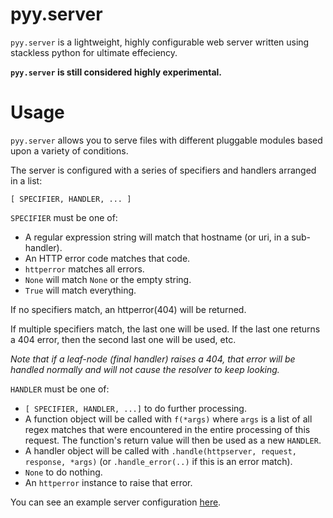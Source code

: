 pyy.server
==========

`pyy.server` is a lightweight, highly configurable web server written using
stackless python for ultimate effeciency.

__`pyy.server` is still considered highly experimental.__


Usage
=====

`pyy.server` allows you to serve files with different pluggable modules
based upon a variety of conditions.

The server is configured with a series of specifiers and handlers arranged in
a list:

    [ SPECIFIER, HANDLER, ... ]

`SPECIFIER` must be one of:

 * A regular expression string will match that hostname (or uri, in a
   sub-handler).
 * An HTTP error code matches that code.
 * `httperror` matches all errors.
 * `None` will match `None` or the empty string.
 * `True` will match everything.

If no specifiers match, an httperror(404) will be returned.

If multiple specifiers match, the last one will be used. If the last one
returns a 404 error, then the second last one will be used, etc.

*Note that if a leaf-node (final handler) raises a 404, that error will be
handled normally and will not cause the resolver to keep looking.*

`HANDLER` must be one of:

 * `[ SPECIFIER, HANDLER, ...]` to do further processing.
 * A function object will be called with `f(*args)` where `args` is a list of
   all regex matches that were encountered in the entire processing of this 
   request. The function's return value will then be used as a new `HANDLER`.
 * A handler object will be called with `.handle(httpserver, request, response,
   *args)` (or `.handle_error(..)` if this is an error match).
 * `None` to do nothing.
 * An `httperror` instance to raise that error.

You can see an example server configuration
[here](http://github.com/Knio/pyy/blob/master/docs/example/run.py).
